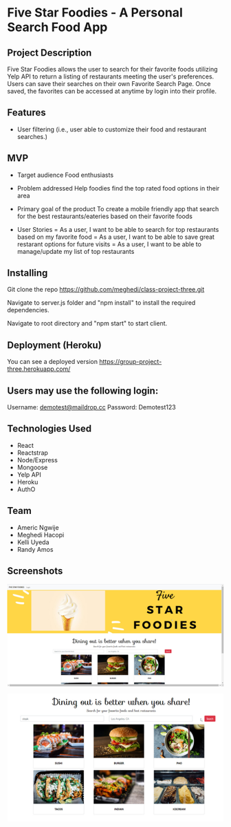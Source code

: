 # Five Star Foodies - A Personal Search Food App

## Project Description

Five Star Foodies allows the user to search for their favorite foods utilizing Yelp API to return a listing of restaurants meeting the user's preferences. 
Users can save their searches on their own Favorite Search Page. 
Once saved, the favorites can be accessed at anytime by login into their profile.


## Features

- User filtering (i.e., user able to customize their food and restaurant searches.)

 
## MVP

- Target audience
Food enthusiasts

- Problem addressed
Help foodies find the top rated food options in their area

- Primary goal of the product
To create a mobile friendly app that search for the best restaurants/eateries based
on their favorite foods

- User Stories
= As a user, I want to be able to search for top restaurants based on my favorite
food
= As a user, I want to be able to save great restarant options for future visits
= As a user, I want to be able to manage/update my list of top restaurants


## Installing

Git clone the repo https://github.com/meghedi/class-project-three.git

Navigate to server.js folder and "npm install" to install the required dependencies.

Navigate to root directory and "npm start" to start client.

## Deployment (Heroku)

You can see a deployed version https://group-project-three.herokuapp.com/
 
## Users may use the following login:

Username: demotest@maildrop.cc 
Password: Demotest123

## Technologies Used

- React
- Reactstrap
- Node/Express
- Mongoose
- Yelp API
- Heroku
- AuthO


## Team
- Americ Ngwije
- Meghedi Hacopi
- Kelli Uyeda
- Randy Amos

## Screenshots
![opening page](README\homepage.jpg)

![search bar](README\search.jpg)




